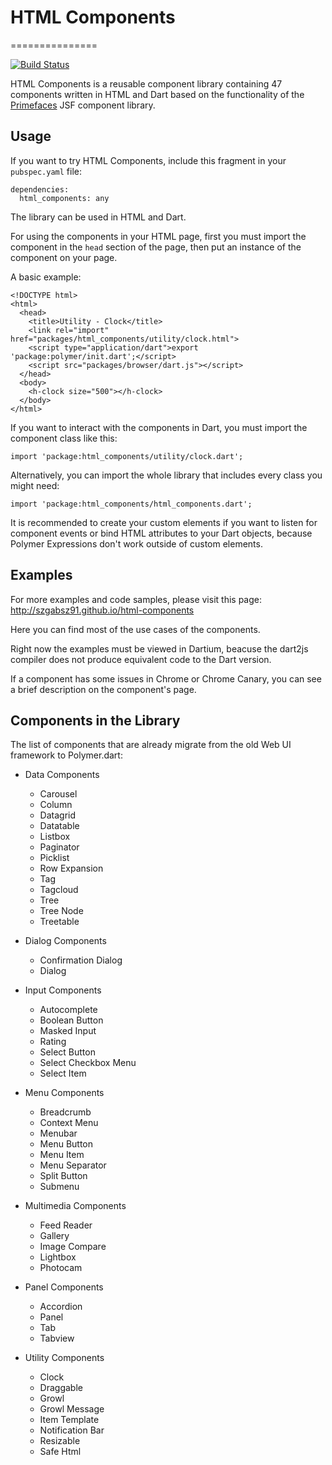 # HTML Components
===============

[![Build Status](https://drone.io/github.com/szgabsz91/html-components/status.png)](https://drone.io/github.com/szgabsz91/html-components/latest)

HTML Components is a reusable component library containing 47 components written in HTML and Dart based on the functionality of the [Primefaces](http://primefaces.org) JSF component library.

## Usage

If you want to try HTML Components, include this fragment in your `pubspec.yaml` file:

    dependencies:
      html_components: any

The library can be used in HTML and Dart.

For using the components in your HTML page, first you must import the component in the `head` section of the page, then put an instance of the component on your page.

A basic example:

    <!DOCTYPE html>
    <html>
      <head>
        <title>Utility - Clock</title>
        <link rel="import" href="packages/html_components/utility/clock.html">
        <script type="application/dart">export 'package:polymer/init.dart';</script>
        <script src="packages/browser/dart.js"></script>
      </head>
      <body>
        <h-clock size="500"></h-clock>
      </body>
    </html>

If you want to interact with the components in Dart, you must import the component class like this:

    import 'package:html_components/utility/clock.dart';

Alternatively, you can import the whole library that includes every class you might need:

    import 'package:html_components/html_components.dart';

It is recommended to create your custom elements if you want to listen for component events or bind HTML attributes to your Dart objects, because Polymer Expressions don't work outside of custom elements.

## Examples

For more examples and code samples, please visit this page: http://szgabsz91.github.io/html-components

Here you can find most of the use cases of the components.

Right now the examples must be viewed in Dartium, beacuse the dart2js compiler does not produce equivalent code to the Dart version.

If a component has some issues in Chrome or Chrome Canary, you can see a brief description on the component's page.

## Components in the Library

The list of components that are already migrate from the old Web UI framework to Polymer.dart:

* Data Components
	* Carousel
	* Column
	* Datagrid
	* Datatable
	* Listbox
	* Paginator
	* Picklist
	* Row Expansion
	* Tag
	* Tagcloud
	* Tree
	* Tree Node
	* Treetable

* Dialog Components
	* Confirmation Dialog
	* Dialog

* Input Components
	* Autocomplete
	* Boolean Button
	* Masked Input
	* Rating
	* Select Button
	* Select Checkbox Menu
	* Select Item

* Menu Components
	* Breadcrumb
	* Context Menu
	* Menubar
	* Menu Button
	* Menu Item
	* Menu Separator
	* Split Button
	* Submenu

* Multimedia Components
	* Feed Reader
	* Gallery
	* Image Compare
	* Lightbox
	* Photocam

* Panel Components
	* Accordion
	* Panel
	* Tab
	* Tabview

* Utility Components
	* Clock
	* Draggable
	* Growl
	* Growl Message
	* Item Template
	* Notification Bar
	* Resizable
	* Safe Html